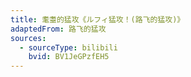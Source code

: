 ```yaml
---
title: 耄耋的猛攻《ルフィ猛攻！(路飞的猛攻)》
adaptedFrom: 路飞的猛攻
sources:
  - sourceType: bilibili
    bvid: BV1JeGPzfEH5
---
```

